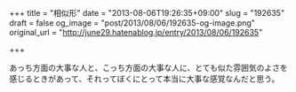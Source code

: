 +++
title = "相似形"
date = "2013-08-06T19:26:35+09:00"
slug = "192635"
draft = false
og_image = "post/2013/08/06/192635-og-image.png"
original_url = "http://june29.hatenablog.jp/entry/2013/08/06/192635"

+++

<p>あっち方面の大事な人と、こっち方面の大事な人に、とても似た雰囲気のよさを感じるときがあって、それってぼくにとって本当に大事な感覚なんだと思う。</p>